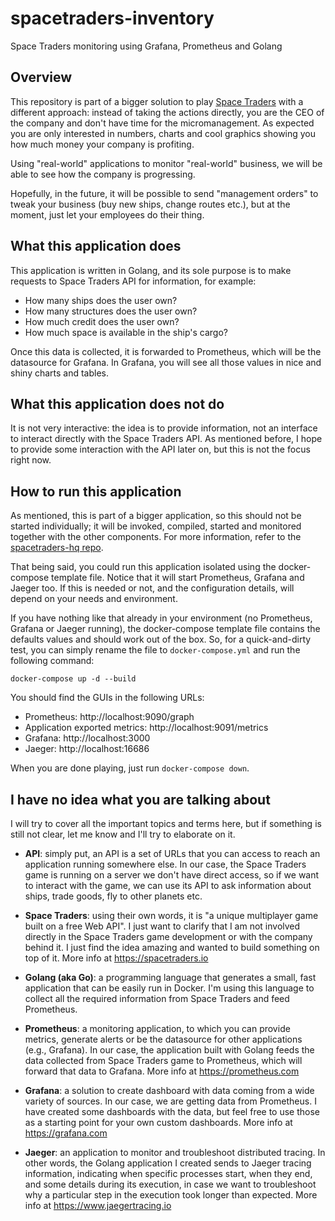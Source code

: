 # spacetraders-inventory

Space Traders monitoring using Grafana, Prometheus and Golang

## Overview

This repository is part of a bigger solution to play [Space Traders](https://spacetraders.io) with a different approach: instead of taking the actions directly, you are the CEO of the company and don't have time for the micromanagement. As expected you are only interested in numbers, charts and cool graphics showing you how much money your company is profiting.

Using "real-world" applications to monitor "real-world" business, we will be able to see how the company is progressing.

Hopefully, in the future, it will be possible to send "management orders" to tweak your business (buy new ships, change routes etc.), but at the moment, just let your employees do their thing.

## What this application does

This application is written in Golang, and its sole purpose is to make requests to Space Traders API for information, for example:

- How many ships does the user own?
- How many structures does the user own?
- How much credit does the user own?
- How much space is available in the ship's cargo?

Once this data is collected, it is forwarded to Prometheus, which will be the datasource for Grafana. In Grafana, you will see all those values in nice and shiny charts and tables.

## What this application does not do

It is not very interactive: the idea is to provide information, not an interface to interact directly with the Space Traders API. As mentioned before, I hope to provide some interaction with the API later on, but this is not the focus right now.

## How to run this application

As mentioned, this is part of a bigger application, so this should not be started individually; it will be invoked, compiled, started and monitored together with the other components. For more information, refer to the [spacetraders-hq repo](https://github.com/otaviokr/spacetraders-hq).

That being said, you could run this application isolated using the docker-compose template file. Notice that it will start Prometheus, Grafana and Jaeger too. If this is needed or not, and the configuration details, will depend on your needs and environment.

If you have nothing like that already in your environment (no Prometheus, Grafana or Jaeger running), the docker-compose template file contains the defaults values and should work out of the box. So, for a quick-and-dirty test, you can simply rename the file to `docker-compose.yml` and run the following command:

```shell
docker-compose up -d --build
```

You should find the GUIs in the following URLs:

- Prometheus: http://localhost:9090/graph
- Application exported metrics: http://localhost:9091/metrics
- Grafana: http://localhost:3000
- Jaeger: http://localhost:16686

When you are done playing, just run `docker-compose down`.

## I have no idea what you are talking about

I will try to cover all the important topics and terms here, but if something is still not clear, let me know and I'll try to elaborate on it.

- **API**: simply put, an API is a set of URLs that you can access to reach an application running somewhere else. In our case, the Space Traders game is running on a server we don't have direct access, so if we want to interact with the game, we can use its API to ask information about ships, trade goods, fly to other planets etc.

- **Space Traders**: using their own words, it is "a unique multiplayer game built on a free Web API". I just want to clarify that I am not involved directly in the Space Traders game development or with the company behind it. I just find the idea amazing and wanted to build something on top of it. More info at https://spacetraders.io

- **Golang (aka Go)**: a programming language that generates a small, fast application that can be easily run in Docker. I'm using this language to collect all the required information from Space Traders and feed Prometheus.

- **Prometheus**: a monitoring application, to which you can provide metrics, generate alerts or be the datasource for other applications (e.g., Grafana). In our case, the application built with Golang feeds the data collected from Space Traders game to Prometheus, which will forward that data to Grafana. More info at https://prometheus.com

- **Grafana**: a solution to create dashboard with data coming from a wide variety of sources. In our case, we are getting data from Prometheus. I have created some dashboards with the data, but feel free to use those as a starting point for your own custom dashboards. More info at https://grafana.com

- **Jaeger**: an application to monitor and troubleshoot distributed tracing. In other words, the Golang application I created sends to Jaeger tracing information, indicating when specific processes start, when they end, and some details during its execution, in case we want to troubleshoot why a particular step in the execution took longer than expected. More info at https://www.jaegertracing.io
